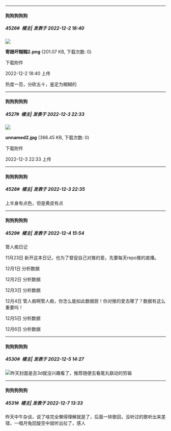 

*****

####  狗狗狗狗狗  
##### 4526#         楼主| 发表于 2022-12-2 18:40

<img src="https://img.saraba1st.com/forum/202212/02/184010sddxzh0qb0yegede.png" referrerpolicy="no-referrer">

<strong>寄跟坏糊糊2.png</strong> (201.07 KB, 下载次数: 0)

下载附件

2022-12-2 18:40 上传

热度一百，分砍五十，鉴定为糊糊的



*****

####  狗狗狗狗狗  
##### 4527#         楼主| 发表于 2022-12-3 22:33

<img src="https://img.saraba1st.com/forum/202212/03/223331g9o5zz4qxh9wduv3.jpg" referrerpolicy="no-referrer">

<strong>unnamed2.jpg</strong> (366.45 KB, 下载次数: 0)

下载附件

2022-12-3 22:33 上传

*****

####  狗狗狗狗狗  
##### 4528#         楼主| 发表于 2022-12-3 22:35

上半身有点色，但是黄皮有点



*****

####  狗狗狗狗狗  
##### 4529#         楼主| 发表于 2022-12-4 15:54

管人痴日记

11月23日 新开这本日记，也为了督促自己对推的爱。先要每天repo推的直播。

12月1日 分析数据

12月2日 分析数据

12月3日 分析数据

12月4日 管人痴啊管人痴，你怎么能如此数据厨！你对推的爱去哪了？数据有这么重要吗！

12月5日 分析数据

12月6日 分析数据 ​​​



*****

####  狗狗狗狗狗  
##### 4530#         楼主| 发表于 2022-12-5 14:27

<img src="https://static.saraba1st.com/image/smiley/face2017/015.png" referrerpolicy="no-referrer">昨天封面是丑3d就没兴趣看了，推荐随便去看尾丸联动的剪辑



*****

####  狗狗狗狗狗  
##### 4531#         楼主| 发表于 2022-12-7 13:33

昨天中午杂谈，说了啥完全懒得理解就是了，后面一转歌回，没听过的歌听出来差错，一唱月兔回旋空中就听出拉了，感人

